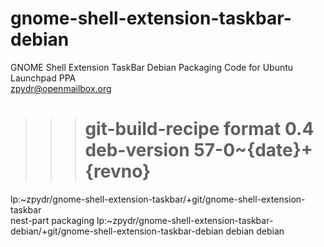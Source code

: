 gnome-shell-extension-taskbar-debian
====================================

GNOME Shell Extension TaskBar Debian Packaging Code for Ubuntu Launchpad PPA      
zpydr@openmailbox.org

>>># git-build-recipe format 0.4 deb-version 57-0~{date}+{revno}     
lp:~zpydr/gnome-shell-extension-taskbar/+git/gnome-shell-extension-taskbar     
nest-part packaging lp:~zpydr/gnome-shell-extension-taskbar-debian/+git/gnome-shell-extension-taskbar-debian debian debian     
